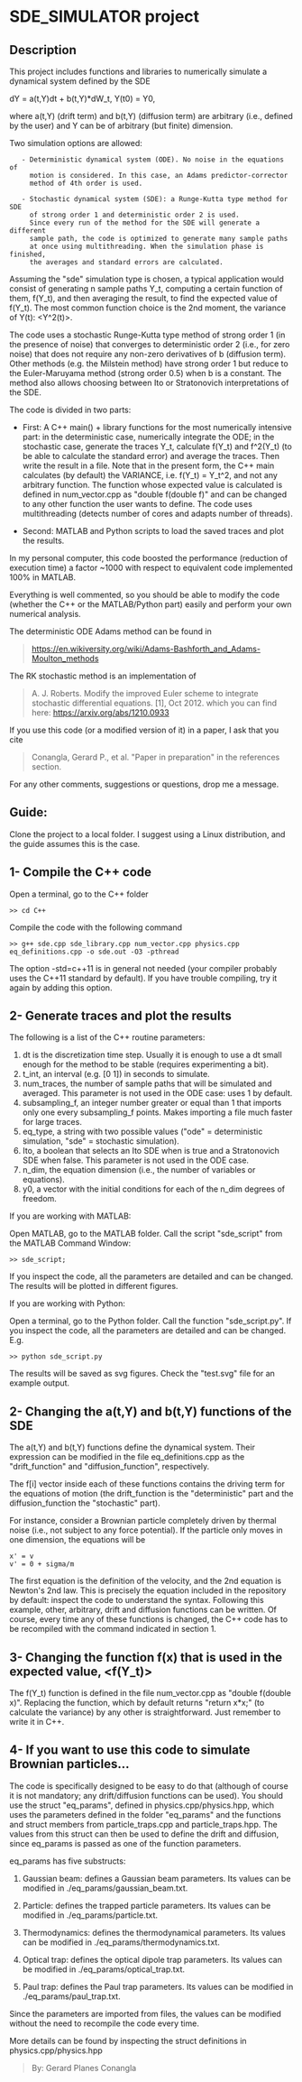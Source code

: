 # SDE_SIMULATOR project

Description
--------------
This project includes functions and libraries to numerically simulate a 
dynamical system defined by the SDE
  
dY = a(t,Y)dt + b(t,Y)*dW_t, Y(t0) = Y0,

where a(t,Y) (drift term) and b(t,Y) (diffusion term) are arbitrary (i.e.,
defined by the user) and Y can be of arbitrary (but finite) dimension.

Two simulation options are allowed:
 
       - Deterministic dynamical system (ODE). No noise in the equations of 
         motion is considered. In this case, an Adams predictor-corrector 
         method of 4th order is used.
 
       - Stochastic dynamical system (SDE): a Runge-Kutta type method for SDE
         of strong order 1 and deterministic order 2 is used. 
         Since every run of the method for the SDE will generate a different 
         sample path, the code is optimized to generate many sample paths
         at once using multithreading. When the simulation phase is finished,
         the averages and standard errors are calculated.

Assuming the "sde" simulation type is chosen, a typical application 
would consist of generating n sample paths Y_t, 
computing a certain function of them, f(Y_t), and then averaging the result, to find 
the expected value of f(Y_t). The most common function choice is the 2nd 
moment, the variance of Y(t): <Y^2(t)>.

The code uses a stochastic Runge-Kutta type method of strong order 1 (in 
the presence of noise) that converges to deterministic order 2 (i.e., for zero noise) 
that does not require any non-zero derivatives of b (diffusion term).
Other methods (e.g. the Milstein method) have strong order 1 but reduce
to the Euler-Maruyama method (strong order 0.5) when b is a constant. 
The method also allows choosing between Ito or Stratonovich interpretations
of the SDE.

The code is divided in two parts:

- First: A C++ main() + library functions for the most numerically intensive 
part: in the deterministic case, numerically integrate the ODE; in
the stochastic case, generate the traces Y_t, calculate f(Y_t) and f^2(Y_t) 
(to be able to calculate the standard error) and average the traces. 
Then write the result in a file. Note that in the present form, the C++
main calculates (by default) the VARIANCE, i.e. f(Y_t) = Y_t^2, and not 
any arbitrary function. The function whose expected value is calculated
is defined in num_vector.cpp as "double f(double f)" and can be changed
to any other function the user wants to define. 
The code uses multithreading (detects number of cores and adapts number of
threads).

- Second: MATLAB and Python scripts to load the saved traces and plot the results.

In my personal computer, this code boosted the performance (reduction of
execution time) a factor ~1000 with respect to equivalent code implemented
100% in MATLAB.

Everything is well commented, so you should be able to modify the code 
(whether the C++ or the MATLAB/Python part) easily and perform your own 
numerical analysis.

 The deterministic ODE Adams method can be found in
 > https://en.wikiversity.org/wiki/Adams-Bashforth_and_Adams-Moulton_methods

The RK stochastic method is an implementation of 
> A. J. Roberts. Modify the improved Euler scheme to integrate stochastic differential equations. [1], Oct 2012.
which you can find here: https://arxiv.org/abs/1210.0933

If you use this code (or a modified version of it) in a paper, I ask that you cite 
> Conangla, Gerard P., et al. "Paper in preparation"
in the references section.

For any other comments, suggestions or questions, drop me a message.


Guide:
--------------
Clone the project to a local folder. I suggest using a Linux distribution,
and the guide assumes this is the case.


1- Compile the C++ code
--------------
Open a terminal, go to the C++ folder

    >> cd C++

Compile the code with the following command

    >> g++ sde.cpp sde_library.cpp num_vector.cpp physics.cpp eq_definitions.cpp -o sde.out -O3 -pthread

The option -std=c++11 is in general not needed (your compiler probably 
uses the C++11 standard by default). If you have trouble compiling, try
it again by adding this option.


2- Generate traces and plot the results
--------------
The following is a list of the C++ routine parameters:

1. dt is the discretization time step. Usually it is enough to use a dt 
small enough for the method to be stable (requires experimenting a bit).
2. t_int, an interval (e.g. [0 1]) in seconds to simulate.
3. num_traces, the number of sample paths that will be simulated and averaged.
This parameter is not used in the ODE case: uses 1 by default.
4. subsampling_f, an integer number greater or equal than 1 that imports
only one every subsampling_f points. Makes importing a file much faster
for large traces.
5. eq_type, a string with two possible values ("ode" = deterministic simulation,
"sde" = stochastic simulation).
6. Ito, a boolean that selects an Ito SDE when is true and a Stratonovich
SDE when false. This parameter is not used in the ODE case.
7. n_dim, the equation dimension (i.e., the number of variables or equations).
8. y0, a vector with the initial conditions for each of the n_dim degrees 
of freedom.

If you are working with MATLAB:

Open MATLAB, go to the MATLAB folder. Call the script "sde_script" from
the MATLAB Command Window:
    
    >> sde_script;
    
If you inspect the code, all the parameters are detailed and can be changed.
The results will be plotted in different figures.

If you are working with Python:

Open a terminal, go to the Python folder. Call the function "sde_script.py".
If you inspect the code, all the parameters are detailed and can be changed.
E.g.

    >> python sde_script.py

The results will be saved as svg figures. Check the "test.svg" file for
an example output.


2- Changing the a(t,Y) and b(t,Y) functions of the SDE
--------------
The a(t,Y) and b(t,Y) functions define the dynamical system. Their expression
can be modified in the file eq_definitions.cpp as the "drift_function" and
"diffusion_function", respectively.

The f[i] vector inside each of these functions contains the driving
term for the equations of motion (the drift_function is the "deterministic"
part and the diffusion_function the "stochastic" part). 

For instance, consider a Brownian particle completely driven by thermal 
noise (i.e., not subject to any force potential). If the particle only 
moves in one dimension, the equations will be

    x' = v
    v' = 0 + sigma/m

The first equation is the definition of the velocity, and the 2nd equation 
is Newton's 2nd law. This is precisely the equation included in the repository 
by default: inspect the code to understand the syntax.
Following this example, other, arbitrary, drift and diffusion functions
can be written. Of course, every time any of these functions is changed, the
C++ code has to be recompiled with the command indicated in section 1.

3- Changing the function f(x) that is used in the expected value, <f(Y_t)>
--------------
The f(Y_t) function is defined in the file num_vector.cpp as
"double f(double x)". Replacing the function, which by default returns 
"return x*x;" (to calculate the variance) by any other is straightforward.
Just remember to write it in C++.

4- If you want to use this code to simulate Brownian particles...
--------------
The code is specifically designed to be easy to do that (although of 
course it is not mandatory; any drift/diffusion functions can be used). 
You should use the struct "eq_params", defined in physics.cpp/physics.hpp,
which uses the parameters defined in the folder "eq_params" and the functions 
and struct members from particle_traps.cpp and particle_traps.hpp.
The values from this struct can then be used to define the drift and diffusion,
since eq_params is passed as one of the function parameters.

eq_params has five substructs:

1. Gaussian beam: defines a Gaussian beam parameters. Its values can be
modified in ./eq_params/gaussian_beam.txt.

2. Particle: defines the trapped particle parameters. Its values can be
modified in ./eq_params/particle.txt.

3. Thermodynamics: defines the thermodynamical parameters. Its values can be
modified in ./eq_params/thermodynamics.txt.

4. Optical trap: defines the optical dipole trap parameters. Its values can be
modified in ./eq_params/optical_trap.txt.

5. Paul trap: defines the Paul trap parameters. Its values can be
modified in ./eq_params/paul_trap.txt.

Since the parameters are imported from files, the values can be modified
without the need to recompile the code every time. 

More details can be found by inspecting the struct definitions in 
physics.cpp/physics.hpp

> By: Gerard Planes Conangla









